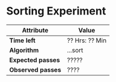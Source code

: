 Sorting Experiment
  ===================


  Attribute   | Value
  ------------|---------
  **Time left**   |  ?? Hrs: ?? Min
  **Algorithm**   |   ...sort
  **Expected passes** | ?????
  **Observed passes** | ????
